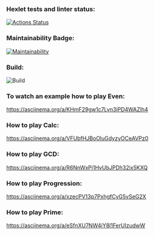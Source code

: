 ### Hexlet tests and linter status:
[![Actions Status](https://github.com/ellonka/java-project-lvl1/workflows/hexlet-check/badge.svg)](https://github.com/ellonka/java-project-lvl1/actions)

### Maintainability Badge:
[![Maintainability](https://api.codeclimate.com/v1/badges/a99a88d28ad37a79dbf6/maintainability)](https://codeclimate.com/github/codeclimate/codeclimate/maintainability)

### Build:
![Build](https://github.com/ellonka/java-project-lvl1/actions/workflows/build-for-actions/badge.svg)

### To watch an example how to play Even:
https://asciinema.org/a/KHmF29gw1c7Lyn3iPD4WAZlh4

### How to play Calc:
https://asciinema.org/a/VFUbfHJBoOluGdyzyOCeAVPz0

### How to play GCD:
https://asciinema.org/a/R6NnWxPj1HvUbJPDh32ix5KXQ

### How to play Progression:
https://asciinema.org/a/xzecPV13p7PxhgfCyG5vSeG2X

### How to play Prime:
https://asciinema.org/a/eSfnXU7NW4iY8l1FerUIzudwW
